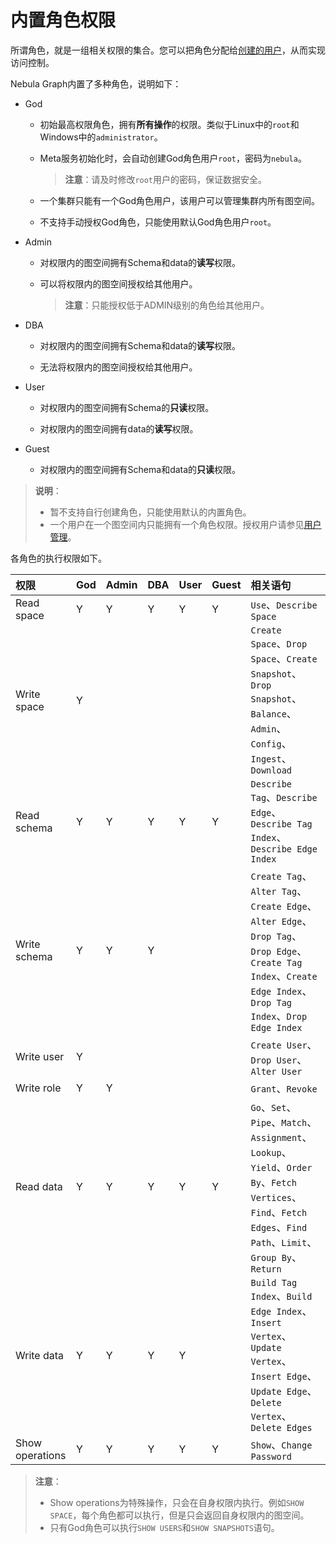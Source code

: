 # 内置角色权限

所谓角色，就是一组相关权限的集合。您可以把角色分配给[创建的用户](2.management-user.md)，从而实现访问控制。

Nebula Graph内置了多种角色，说明如下：

- God

  - 初始最高权限角色，拥有**所有操作**的权限。类似于Linux中的`root`和Windows中的`administrator`。

  - Meta服务初始化时，会自动创建God角色用户`root`，密码为`nebula`。

    >**注意**：请及时修改`root`用户的密码，保证数据安全。

  - 一个集群只能有一个God角色用户，该用户可以管理集群内所有图空间。

  - 不支持手动授权God角色，只能使用默认God角色用户`root`。

- Admin

  - 对权限内的图空间拥有Schema和data的**读写**权限。

  - 可以将权限内的图空间授权给其他用户。

    >**注意**：只能授权低于ADMIN级别的角色给其他用户。

- DBA

  - 对权限内的图空间拥有Schema和data的**读写**权限。

  - 无法将权限内的图空间授权给其他用户。

- User

  - 对权限内的图空间拥有Schema的**只读**权限。

  - 对权限内的图空间拥有data的**读写**权限。

- Guest

  - 对权限内的图空间拥有Schema和data的**只读**权限。

>**说明**：
>
>- 暂不支持自行创建角色，只能使用默认的内置角色。
>- 一个用户在一个图空间内只能拥有一个角色权限。授权用户请参见[用户管理](2.management-user.md)。

各角色的执行权限如下。

  |权限|God  |Admin|DBA|User|Guest|相关语句|
  |:---|:---|:---|:---|:---|:---|:---|
  |Read space|Y|Y|Y|Y|Y|`Use`、`Describe Space`|
  |Write space|Y|||||`Create Space`、`Drop Space`、`Create Snapshot`、`Drop Snapshot`、`Balance`、`Admin`、`Config`、`Ingest`、`Download`|
  |Read schema|Y|Y|Y|Y|Y|`Describe Tag`、`Describe Edge`、`Describe Tag Index`、`Describe Edge Index`|
  |Write schema|Y|Y|Y|||`Create Tag`、`Alter Tag`、`Create Edge`、`Alter Edge`、`Drop Tag`、`Drop Edge`、`Create Tag Index`、`Create Edge Index`、`Drop Tag Index`、`Drop Edge Index`|
  |Write user|Y|||||`Create User`、`Drop User`、`Alter User`|
  |Write role|Y|Y||||`Grant`、`Revoke`|
  |Read data|Y|Y|Y|Y|Y|`Go`、`Set`、`Pipe`、`Match`、`Assignment`、`Lookup`、`Yield`、`Order By`、`Fetch Vertices`、`Find`、`Fetch Edges`、`Find Path`、`Limit`、`Group By`、`Return`|
  |Write data|Y|Y|Y|Y||`Build Tag Index`、`Build Edge Index`、`Insert Vertex`、`Update Vertex`、`Insert Edge`、`Update Edge`、`Delete Vertex`、`Delete Edges`|
  |Show operations|Y|Y|Y|Y|Y|`Show`、`Change Password`|

>**注意**：
>
>- Show operations为特殊操作，只会在自身权限内执行。例如`SHOW SPACE`，每个角色都可以执行，但是只会返回自身权限内的图空间。
>- 只有God角色可以执行`SHOW USERS`和`SHOW SNAPSHOTS`语句。

